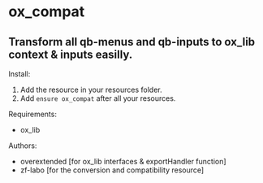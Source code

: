 # ox_compat
## Transform all qb-menus and qb-inputs to ox_lib context & inputs easilly.

Install:
1. Add the resource in your resources folder.
2. Add `ensure ox_compat` after all your resources.

Requirements:
- ox_lib

Authors:
- overextended [for ox_lib interfaces & exportHandler function]
- zf-labo [for the conversion and compatibility resource]
